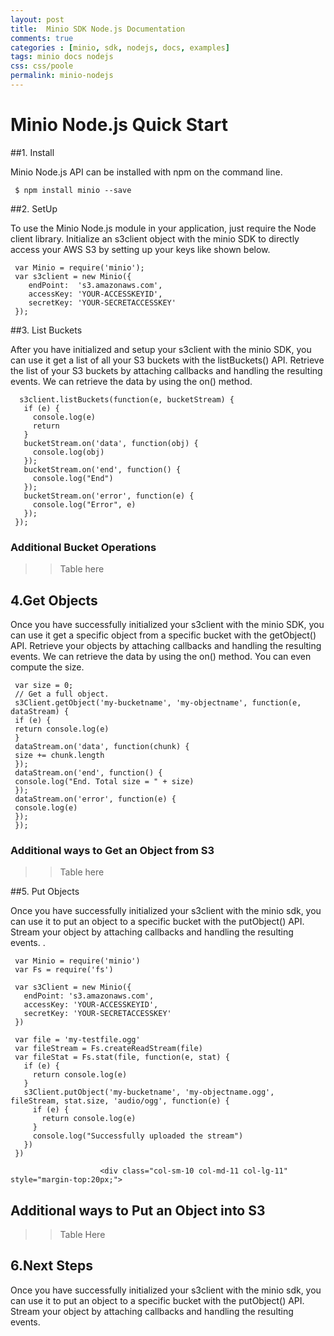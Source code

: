 ```yaml
---
layout: post
title:  Minio SDK Node.js Documentation
comments: true
categories : [minio, sdk, nodejs, docs, examples]
tags: minio docs nodejs
css: css/poole
permalink: minio-nodejs 
---
```

 
# Minio Node.js Quick Start

 
##1. Install

Minio Node.js API can be installed with npm on the command line.

     $ npm install minio --save
    					 

##2. SetUp

 To use the Minio Node.js module in your application, just require the Node client library. Initialize an s3client object with the minio SDK to directly access your AWS S3 by setting up your keys like shown below.

     var Minio = require('minio'); 
     var s3client = new Minio({
     	endPoint:  's3.amazonaws.com',
     	accessKey: 'YOUR-ACCESSKEYID',
     	secretKey: 'YOUR-SECRETACCESSKEY'
     });

    					 

##3. List Buckets

 After you have initialized and setup your s3client with the minio SDK, you can use it get a list of all your S3 buckets with the listBuckets() API. Retrieve the list of your S3 buckets by attaching callbacks and handling the resulting events. We can retrieve the data by using the on() method.

      s3client.listBuckets(function(e, bucketStream) {
       if (e) {
         console.log(e)
         return
       }
       bucketStream.on('data', function(obj) {
         console.log(obj)
       });
       bucketStream.on('end', function() {
         console.log("End")
       });
       bucketStream.on('error', function(e) {
         console.log("Error", e)
       });
     });

    					 
### Additional Bucket Operations

  >> Table here

## 4.Get Objects

 Once you have successfully initialized your s3client with the minio SDK, you can use it get a specific object from a specific bucket with the getObject() API. Retrieve your objects by attaching callbacks and handling the resulting events. We can retrieve the data by using the on() method. You can even compute the size.

     var size = 0;
     // Get a full object.
     s3Client.getObject('my-bucketname', 'my-objectname', function(e, dataStream) {
     if (e) {
     return console.log(e)
     }
     dataStream.on('data', function(chunk) {
     size += chunk.length
     });
     dataStream.on('end', function() {
     console.log("End. Total size = " + size)
     });
     dataStream.on('error', function(e) {
     console.log(e)
     });
     });  

     	   					 
### Additional ways to Get an Object from S3

  >>Table here

##5. Put Objects

 Once you have successfully initialized your s3client with the minio sdk, you can use it to put an object to a specific bucket with the putObject() API. Stream your object by attaching callbacks and handling the resulting events.  .

     var Minio = require('minio')
     var Fs = require('fs')

     var s3Client = new Minio({
       endPoint: 's3.amazonaws.com',
       accessKey: 'YOUR-ACCESSKEYID',
       secretKey: 'YOUR-SECRETACCESSKEY'
     })

     var file = 'my-testfile.ogg'
     var fileStream = Fs.createReadStream(file)
     var fileStat = Fs.stat(file, function(e, stat) {
       if (e) {
         return console.log(e)
       }
       s3Client.putObject('my-bucketname', 'my-objectname.ogg', fileStream, stat.size, 'audio/ogg', function(e) {
         if (e) {
           return console.log(e)
         }
         console.log("Successfully uploaded the stream")
       })
     })

     					<div class="col-sm-10 col-md-11 col-lg-11" style="margin-top:20px;">

## Additional ways to Put an Object into S3

  >> Table Here

## 6.Next Steps

 Once you have successfully initialized your s3client with the minio sdk, you can use it to put an object to a specific bucket with the putObject() API. Stream your object by attaching callbacks and handling the resulting events. 

 
 
 